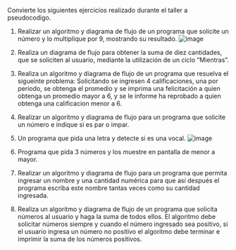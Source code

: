 
Convierte los siguientes ejercicios realizado durante el taller a pseudocodigo.

1. Realizar un algoritmo y diagrama de flujo de un programa que solicite un número y lo multiplique por 9, mostrando su resultado.
![image](https://user-images.githubusercontent.com/101481181/160261113-f37450ff-328f-4b20-9c98-57dc56e99813.png)

2. Realiza un diagrama de flujo para obtener la suma de diez cantidades, que se soliciten al usuario, mediante la utilización de un ciclo “Mientras”. 
 
3. Realiza un algoritmo y diagrama de flujo de un programa que resuelva el sigueinte problema: Solicitando se ingresen 4 calificaciones, una por periodo, se obtenga el promedio y se imprima una felicitación a quien obtenga un promedio mayor a 6, y se le informe ha reprobado a quien obtenga una calificacion menor a 6.

4. Realizar un algoritmo y diagrama de flujo para un programa que solicite un número e indique si es par o impar.

5. Un programa que pida una letra y detecte si es una vocal.
![image](https://user-images.githubusercontent.com/101481181/160261057-5259ab6e-6d0f-4025-b313-f253c83c8131.png)

6. Programa que pida 3 números y los muestre en pantalla de menor a mayor.

7. Realizar un algoritmo y diagrama de flujo para un programa que permita ingresar un nombre y una cantidad numérica para que así después el programa escriba este nombre tantas veces como su cantidad ingresada.

8. Realiza un algoritmo y diagrama de flujo de un programa que solicita números al usuario y haga la suma de todos ellos. El algoritmo debe solicitar números siempre y cuando el número ingresado sea positivo, si el usuario ingresa un número no positivo el algoritmo debe terminar e imprimir la suma de los números positivos.
